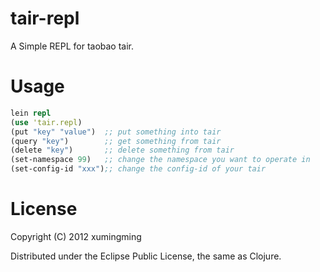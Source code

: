 # tair-repl

A Simple REPL for taobao tair.

# Usage

``` clojure
lein repl
(use 'tair.repl)
(put "key" "value")  ;; put something into tair
(query "key")        ;; get something from tair
(delete "key")       ;; delete something from tair
(set-namespace 99)   ;; change the namespace you want to operate in
(set-config-id "xxx");; change the config-id of your tair
```


# License

Copyright (C) 2012 xumingming

Distributed under the Eclipse Public License, the same as Clojure.
